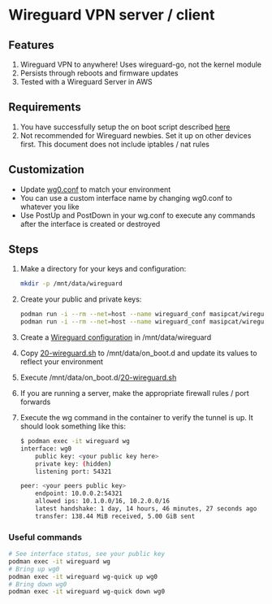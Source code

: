 # Wireguard VPN server / client

## Features

1. Wireguard VPN to anywhere! Uses wireguard-go, not the kernel module
1. Persists through reboots and firmware updates
1. Tested with a Wireguard Server in AWS

## Requirements

1. You have successfully setup the on boot script described [here](https://github.com/unifi-utilities/udm-utilities/tree/main/on-boot-script)
1. Not recommended for Wireguard newbies. Set it up on other devices first. This document does not include iptables / nat rules

## Customization

* Update [wg0.conf](configs/wg0.conf) to match your environment
* You can use a custom interface name by changing wg0.conf to whatever you like
* Use PostUp and PostDown in your wg.conf to execute any commands after the interface is created or destroyed

## Steps

1. Make a directory for your keys and configuration:

    ```sh
    mkdir -p /mnt/data/wireguard
    ```

2. Create your public and private keys:

    ```sh
    podman run -i --rm --net=host --name wireguard_conf masipcat/wireguard-go wg genkey > /mnt/data/wireguard/privatekey
    podman run -i --rm --net=host --name wireguard_conf masipcat/wireguard-go wg pubkey < /mnt/data/wireguard/privatekey > /mnt/data/wireguard/publickey
    ```

3. Create a [Wireguard configuration](configs/wg0.conf) in /mnt/data/wireguard
4. Copy [20-wireguard.sh](on_boot.d/20-wireguard.sh) to /mnt/data/on_boot.d and update its values to reflect your environment
5. Execute /mnt/data/on_boot.d/[20-wireguard.sh](on_boot.d/20-wireguard.sh)
6. If you are running a server, make the appropriate firewall rules / port forwards
7. Execute the wg command in the container to verify the tunnel is up. It should look something like this:

    ```sh
    $ podman exec -it wireguard wg
    interface: wg0
        public key: <your public key here>
        private key: (hidden)
        listening port: 54321

    peer: <your peers public key>
        endpoint: 10.0.0.2:54321
        allowed ips: 10.1.0.0/16, 10.2.0.0/16
        latest handshake: 1 day, 14 hours, 46 minutes, 27 seconds ago
        transfer: 138.44 MiB received, 5.00 GiB sent
    ```

### Useful commands

```sh
# See interface status, see your public key
podman exec -it wireguard wg
# Bring up wg0
podman exec -it wireguard wg-quick up wg0
# Bring down wg0
podman exec -it wireguard wg-quick down wg0
```
